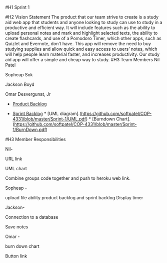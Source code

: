 #H1 Sprint 1

#H2 Vision Statement 
The product that our team strive to create is a study aid web app that students and anyone looking to study can use to study in a productive and efficient way. It will include features such as the ability to upload personal notes and mark and highlight selected texts, the ability to create flashcards, and use of a Pomodoro Timer, which other apps, such as Quizlet and Evernote, don’t have. This app will remove the need to buy studying supplies and allow quick and easy access to users’ notes, which will help people learn material faster, and increases productivity. Our study aid app will offer a simple and cheap way to study.
#H3 Team Members
Nil Patel

Sopheap Sok

Jackson Boyd

Omar Desvergunat, Jr


* [Product Backlog](https://docs.google.com/document/d/19pQrZ0Ioial3IH0m6uw4zRPFfxCNnL4mfzIw3WK4qZE/edit?usp=sharing)

* [Sprint Backlog](https://docs.google.com/document/d/1WAGUrcN48MMMDMr9_PG7i_plx2v3byHPKjaYjl1dd4k/edit?usp=sharing)
      * [UML diagram].(https://github.com/softpatel/COP-4331/blob/master/Sprint-1/UML.pdf)
      * [Burndown Chart].(https://github.com/softpatel/COP-4331/blob/master/Sprint-1/BurnDown.pdf)
      

#H3 Member Responsibilities 

Nil-

URL link

UML chart

Combine groups code together and push to heroku web link.

Sopheap -

upload file ability
product backlog and sprint backlog
Display timer

Jackson-

Connection to a database

Save notes

Omar -

burn down chart

Button link
